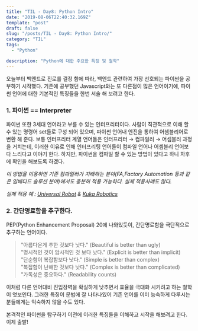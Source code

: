 ```yaml
---
title: "TIL - Day8: Python Intro"
date: "2019-08-06T22:40:32.169Z"
template: "post"
draft: false
slug: "/posts/TIL - Day8: Python Intro/"
category: "TIL"
tags:
  - "Python"

description: "Python에 대한 주요한 특징 및 철학"
---
```


<!-- - [The first transition](#the-first-transition) -->

오늘부터 백엔드로 진로를 결정 함에 따라, 백엔드 관련하여 가장 선호되는 파이썬을 공부하기 시작했다. 기존에 공부했던 Javascript와는 또 다른점이 많은 언어이기에, 파이썬 언어에 대한 기본적인 특징들을 한번 서술 해 보려고 한다.

### 1. 파이썬 == Interpreter
파이썬 또한 3세대 언어라고 부를 수 있는 인터프리터이다. 사람이 직관적으로 이해 할 수 있는 명령어 set들로 구성 되어 있으며, 파이썬 언어내 엔진을 통하여 어셈블리어로 변환 해 준다. 보통 인터프리터 계열 언어들은 인터프리터 → 컴파일러 → 어셈블러 과정을 거치는데, 이러한 이유로 인해 인터프리팅 언어들이 컴파일 언어나 어셈블리 언어보다 느리다고 이야기 한다. 하지만, 파이썬을 컴파일 할 수 있는 방법이 있다고 하니 차후에 확인을 해보도록 하겠다. 

*이 방법을 이용하면 기존 컴파일러가 지배하는 분야(FA,Factory Automation 등과 같은 임베디드 솔루션 분야)에서도 충분히 적용 가능하다. 실제 적용사례도 많다.*

*실제 적용 예 :*
*[Universal Robot](https://www.youtube.com/watch?v=v_VopUT9jmM) & [Kuka Robotics](https://www.youtube.com/watch?v=BuQ30X4ust8)*

### 2. 간단명료함을 추구한다.
PEP(Python Enhancement Proposal) 20에 나와있듯이, 간단명료함을 극단적으로 추구하는 언어이다.
> "아름다운게 추한 것보다 낫다." (Beautiful is better than ugly)</br>
> "명시적인 것이 암시적인 것 보다 낫다." (Explicit is better than implicit)</br>
> "단순함이 복잡함보다 낫다." (Simple is better than complex)</br>
> "복잡함이 난해한 것보다 낫다." (Complex is better than complicated)</br>
> "가독성은 중요하다." (Readability counts)</br>

이처럼 다른 언어대비 진입장벽을 확실하게 낮추면서 효율을 극대화 시키려고 하는 철학이 엿보인다. 그러한 특징이 문법에 잘 나타나있어 기존 언어를 이미 능숙하게 다루시는 분들에게는 익숙하지 않을 수도 있다.

본격적인 파이썬을 탐구하기 이전에 이러한 특징들을 이해하고 시작을 해보려고 한다. 이제 출발!

